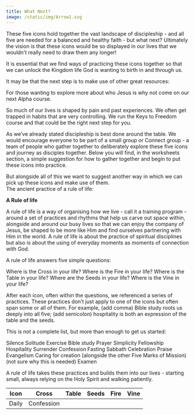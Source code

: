 ```yaml
---
title: What Next?
image: /static/img/Arrow1.svg
---
```

These five icons hold together the vast landscape of discipleship - and all five are needed for a balanced and healthy faith - but what next? Ultimately the vision is that these icons would be so displayed in our lives that we wouldn’t really need to draw them any longer!

It is essential that we find ways of practicing these icons together so that we can unlock the Kingdom life God is wanting to birth in and through us.

It may be that the next step is to make use of other great resources:

For those wanting to explore more about who Jesus is why not come on our next Alpha course.

So much of our lives is shaped by pain and past experiences. We often get trapped in habits that are very controlling. We run the Keys to Freedom course and that could be the right next step for you.

As we’ve already stated discipleship is best done around the table. We would encourage everyone to be part of a small group or Connect group - a team of people who gather together to deliberately explore these five icons and journey as disciples together. Below you will find, in the worksheets section, a simple suggestion for how to gather together and begin to put these icons into practice.

But alongside all of this we want to suggest another way in which we can pick up these icons and make use of them.\
The ancient practice of a rule of life:

**A Rule of life**

A rule of life is a way of organising how we live - call it a training program - around a set of practices and rhythms that help us carve out space within, alongside and around our busy lives so that we can enjoy the company of Jesus, be shaped to be more like Him and find ourselves partnering with Him in the world. A rule of life is about the practice of spiritual disciplines but also is about the using of everyday moments as moments of connection with God.

A rule of life answers five simple questions:

Where is the Cross in your life?
Where is the Fire in your life?
Where is the Table in your life?
Where are the Seeds in your life?
Where is the Vine in your life?

After each icon, often within the questions, we referenced a series of practices. These practices don’t just apply to one of the icons but often span some or all of them. For example, (add comma) Bible study roots us deeply into all five; (add semicolon) hospitality is both an expression of the table and the seeds. 

This is not a complete list, but more than enough to get us started:

Silence
Solitude
Exercise
Bible study
Prayer
Simplicity
Fellowship
Hospitality
Surrender
Confession
Fasting
Sabbath
Celebration
Praise
Evangelism
Caring for creation (alongside the other Five Marks of Mission) (not sure why this is needed)
Examen

A rule of life takes these practices and builds them into our lives - starting small, always relying on the Holy Spirit and walking patiently.

|Icon | Cross     | Table | Seeds | Fire | Vine |
|-----|-----------|-------|-------|------|------|
|Daily|Confession|       |       |      |      |
